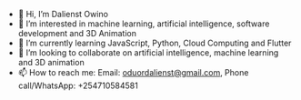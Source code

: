 - 👋 Hi, I’m Dalienst Owino
- 👀 I’m interested in machine learning, artificial intelligence, software development and 3D Animation
- 🌱 I’m currently learning JavaScript, Python, Cloud Computing and Flutter
- 💞️ I’m looking to collaborate on artificial intelligence, machine learning and 3D animation
- 📫 How to reach me: Email: oduordalienst@gmail.com, Phone call/WhatsApp: +254710584581

<!---
dalienst/dalienst is a ✨ special ✨ repository because its `README.md` (this file) appears on your GitHub profile.
You can click the Preview link to take a look at your changes.
--->
